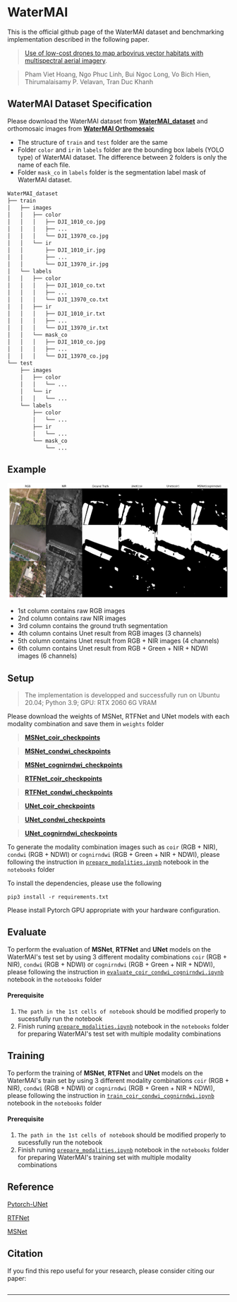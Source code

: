 # WaterMAI

This is the official github page of the WaterMAI dataset and benchmarking implementation described in the following paper.

>[Use of low-cost drones to map arbovirus vector habitats with multispectral aerial imagery](https://www.researchsquare.com/article/rs-3950831/v1).

> Pham Viet Hoang, Ngo Phuc Linh, Bui Ngoc Long, Vo Bich Hien, Thirumalaisamy P. Velavan, Tran Duc Khanh

## WaterMAI Dataset Specification
Please download the WaterMAI dataset from [**WaterMAI_dataset**](https://drive.google.com/drive/folders/1zCrWx5W28sIlagELhq2dGZcSfTzNbghP?usp=sharing) and orthomosaic images from [**WaterMAI Orthomosaic**](https://drive.google.com/drive/folders/1ibAqoicHApP8f5G7uiAym4Lti5mGdZXH?usp=sharing)
- The structure of `train` and `test` folder are the same
- Folder `color` and `ir` in `labels` folder are the bounding box labels (YOLO type) of WaterMAI dataset. The difference between 2 folders is only the name of each file.
- Folder `mask_co` in `labels` folder is the segmentation label mask of WaterMAI dataset.

```shell
WaterMAI_dataset
├── train
│   ├── images
│   │   ├── color
│   │   │   ├── DJI_1010_co.jpg
│   │   │   ├── ...
│   │   │   └── DJI_13970_co.jpg
│   │   └── ir
│   │       ├── DJI_1010_ir.jpg
│   │       ├── ...
│   │       └── DJI_13970_ir.jpg
│   └── labels
│   │   ├── color
│   │   │   ├── DJI_1010_co.txt
│   │   │   ├── ...
│   │   │   └── DJI_13970_co.txt
│   │   ├── ir
│   │   │   ├── DJI_1010_ir.txt
│   │   │   ├── ...
│   │   │   └── DJI_13970_ir.txt
│   │   └── mask_co
│   │   │   ├── DJI_1010_co.jpg
│   │   │   ├── ...
│   │   │   └── DJI_13970_co.jpg
└── test
    ├── images
    │   ├── color
    │   │   └── ...
    │   └── ir
    │   │   └── ...
    └── labels
        ├── color
        │   └── ...
        ├── ir
        │   └── ...
        └── mask_co
            └── ...
```
## Example
<img src="./images/segment_visualization.png" alt="drawing" width="" height=""/>

- 1st column contains raw RGB images
- 2nd column contains raw NIR images
- 3rd column contains the ground truth segmentation
- 4th column contains Unet result from RGB images (3 channels)
- 5th column contains Unet result from RGB + NIR images (4 channels)
- 6th column contains Unet result from RGB + Green + NIR + NDWI images (6 channels)

## Setup

> The implementation is developped and successfully run on Ubuntu 20.04; Python 3.9; GPU: RTX 2060 6G VRAM

Please download the weights of MSNet, RTFNet and UNet models with each modality combination and save them in `weights` folder

> [**MSNet_coir_checkpoints**](https://drive.google.com/file/d/1G2Lc-YUPxoOdAMFxDmRRF0LSUrupwHFt/view?usp=sharing)

> [**MSNet_condwi_checkpoints**](https://drive.google.com/file/d/1IcmFXD_276gv1U_Dlx25XiyF9mAVu9oj/view?usp=sharing)

> [**MSNet_cognirndwi_checkpoints**](https://drive.google.com/file/d/196tTcM1Sk3URJ2qsYeAEZ-wKTs_VrAdG/view?usp=drive_link)

> [**RTFNet_coir_checkpoints**](https://drive.google.com/file/d/1f5BGwwQcp2qFDK4Z3Qd-Z-9nTxgppWcX/view?usp=drive_link)

> [**RTFNet_condwi_checkpoints**](https://drive.google.com/file/d/1wHP-sSuYxbOf0pRG3uCX-6HcShN5cUmE/view?usp=drive_link)

> [**UNet_coir_checkpoints**](https://drive.google.com/file/d/12BrnJ1zAAS8CDQ1Ny2P2qlxizRxPsK4i/view?usp=drive_link)

> [**UNet_condwi_checkpoints**](https://drive.google.com/file/d/1yykkT6Y5Btxexej5aIWWsDEudxy6jPDc/view?usp=drive_link)

> [**UNet_cognirndwi_checkpoints**](https://drive.google.com/file/d/1vXet8v6oP8pcGz_p8_9nXgnpmpGSU9Q_/view?usp=drive_link)

To generate the modality combination images such as `coir` (RGB  + NIR), `condwi` (RGB + NDWI) or `cognirndwi` (RGB + Green + NIR + NDWI), please following the instruction in [`prepare_modalities.ipynb`](https://github.com/Hoangpham13579/WaterMAI/blob/8cfae3dc9f8a11efa169a208cac1aa2dc2d6c041/notebooks/prepare_modalities.ipynb) notebook in the `notebooks` folder

To install the dependencies, please use the following
```
pip3 install -r requirements.txt
```
Please install Pytorch GPU appropriate with your hardware configuration.

## Evaluate
To perform the evaluation of  **MSNet**, **RTFNet** and **UNet** models on the WaterMAI's test set by using 3 different modality combinations `coir` (RGB  + NIR), `condwi` (RGB + NDWI) or `cognirndwi` (RGB + Green + NIR + NDWI), please following the instruction in [`evaluate_coir_condwi_cognirndwi.ipynb`](https://github.com/Hoangpham13579/WaterMAI/blob/8cfae3dc9f8a11efa169a208cac1aa2dc2d6c041/notebooks/evaluate_coir_condwi_cognirndwi.ipynb) notebook in the `notebooks` folder
#### Prerequisite
1. `The path in the 1st cells of notebook` should be modified properly to sucessfully run the notebook
2. Finish runing [`prepare_modalities.ipynb`](https://github.com/Hoangpham13579/WaterMAI/blob/8cfae3dc9f8a11efa169a208cac1aa2dc2d6c041/notebooks/prepare_modalities.ipynb) notebook in the `notebooks` folder for preparing WaterMAI's test set with multiple modality combinations

## Training
To perform the training of  **MSNet**, **RTFNet** and **UNet** models on the WaterMAI's train set by using 3 different modality combinations `coir` (RGB  + NIR), `condwi` (RGB + NDWI) or `cognirndwi` (RGB + Green + NIR + NDWI), please following the instruction in [`train_coir_condwi_cognirndwi.ipynb`](https://github.com/Hoangpham13579/WaterMAI/blob/8cfae3dc9f8a11efa169a208cac1aa2dc2d6c041/notebooks/train_coir_condwi_cognirndwi.ipynb) notebook in the `notebooks` folder 
#### Prerequisite
1. `The path in the 1st cells of notebook` should be modified properly to sucessfully run the notebook
2. Finish runing [`prepare_modalities.ipynb`](https://github.com/Hoangpham13579/WaterMAI/blob/8cfae3dc9f8a11efa169a208cac1aa2dc2d6c041/notebooks/prepare_modalities.ipynb) notebook in the `notebooks` folder for preparing WaterMAI's training set with multiple modality combinations

## Reference
[Pytorch-UNet](https://github.com/milesial/Pytorch-UNet)

[RTFNet](https://github.com/yuxiangsun/RTFNet)

[MSNet](https://github.com/taochx/MSNet)

## Citation

If you find this repo useful for your research, please consider citing our paper:

```bibtex

```
---


